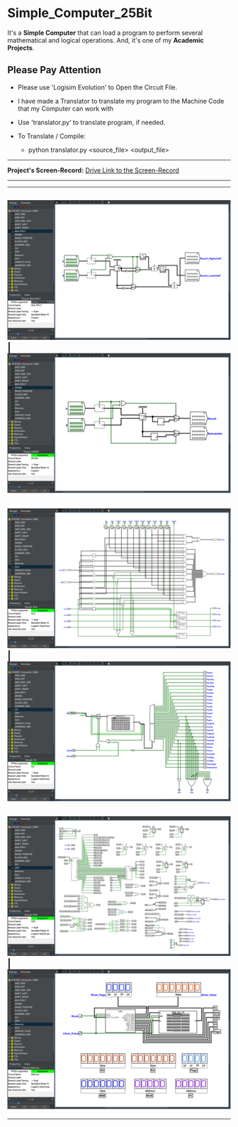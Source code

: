 # Simple_Computer_25Bit

It's a **Simple Computer** that can load a program to perform several mathematical and logical operations. And, it's one of my **Academic Projects**.

## Please Pay Attention

- Please use 'Logisim Evolution' to Open the Circuit File.

- I have made a Translator to translate my program to the Machine Code that my Computer can work with

- Use 'translator.py' to translate program, if needed.

- To Translate / Compile:
  - python translator.py <source_file> <output_file>

---

**Project's Screen-Record:** [Drive Link to the Screen-Record](https://drive.google.com/file/d/1iLuADe-lf7iD0OSO_f_PVGhQZaHBNhHF/view?usp=sharing)

---

----------------------------------------------------------------------
![ALU](./Screenshots/Multiply.png)  | ![ALU](./Screenshots/Divide.png)
----------------------------------------------------------------------
![ALU](./Screenshots/ALU.png)       | ![ALU](./Screenshots/CU.png)
----------------------------------------------------------------------
![ALU](./Screenshots/CPU.png)       | ![ALU](./Screenshots/Memory.png)
----------------------------------------------------------------------

---
